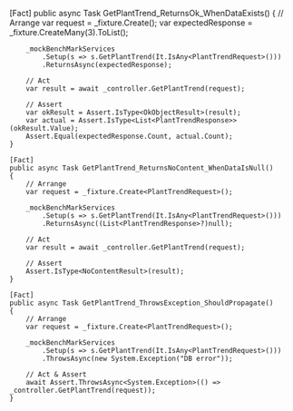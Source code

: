 [Fact]
    public async Task GetPlantTrend_ReturnsOk_WhenDataExists()
    {
        // Arrange
        var request = _fixture.Create<PlantTrendRequest>();
        var expectedResponse = _fixture.CreateMany<PlantTrendResponse>(3).ToList();

        _mockBenchMarkServices
            .Setup(s => s.GetPlantTrend(It.IsAny<PlantTrendRequest>()))
            .ReturnsAsync(expectedResponse);

        // Act
        var result = await _controller.GetPlantTrend(request);

        // Assert
        var okResult = Assert.IsType<OkObjectResult>(result);
        var actual = Assert.IsType<List<PlantTrendResponse>>(okResult.Value);
        Assert.Equal(expectedResponse.Count, actual.Count);
    }

    [Fact]
    public async Task GetPlantTrend_ReturnsNoContent_WhenDataIsNull()
    {
        // Arrange
        var request = _fixture.Create<PlantTrendRequest>();

        _mockBenchMarkServices
            .Setup(s => s.GetPlantTrend(It.IsAny<PlantTrendRequest>()))
            .ReturnsAsync((List<PlantTrendResponse>?)null);

        // Act
        var result = await _controller.GetPlantTrend(request);

        // Assert
        Assert.IsType<NoContentResult>(result);
    }

    [Fact]
    public async Task GetPlantTrend_ThrowsException_ShouldPropagate()
    {
        // Arrange
        var request = _fixture.Create<PlantTrendRequest>();

        _mockBenchMarkServices
            .Setup(s => s.GetPlantTrend(It.IsAny<PlantTrendRequest>()))
            .ThrowsAsync(new System.Exception("DB error"));

        // Act & Assert
        await Assert.ThrowsAsync<System.Exception>(() => _controller.GetPlantTrend(request));
    }
